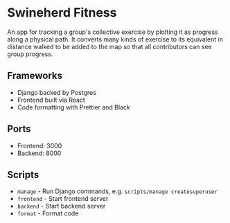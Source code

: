 # Swineherd Fitness

An app for tracking a group's collective exercise by plotting it as progress along a physical path. It converts many kinds of exercise to its equivalent in distance walked to be added to the map so that all contributors can see group progress.

## Frameworks

- Django backed by Postgres
- Frontend built via React
- Code formatting with Prettier and Black

## Ports

- Frontend: 3000
- Backend: 8000

## Scripts

- `manage` - Run Django commands, e.g. `scripts/manage createsuperuser`
- `frontend` - Start frontend server
- `backend` - Start backend server
- `format` - Format code


